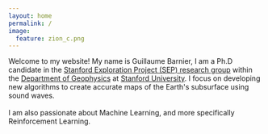 ```yaml
---
layout: home
permalink: /
image:
  feature: zion_c.png
---
```

<body>
<p>
Welcome to my website! My name is Guillaume Barnier, I am a Ph.D candidate in the <a href="https://sep.sites.stanford.edu">Stanford Exploration Project (SEP) research group</a> within the <a href="https://earth.stanford.edu/geophysics"> Department of Geophysics</a> at <a href="https://www.stanford.edu">Stanford University</a>. I focus on developing new algorithms to create accurate maps of the Earth's subsurface using sound waves.
<br>
<br>
I am also passionate about Machine Learning, and more specifically Reinforcement Learning.
<br>
<br>
</p>
</body>
